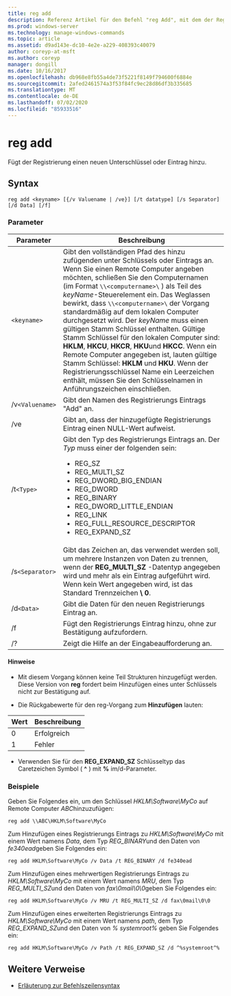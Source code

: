 ```yaml
---
title: reg add
description: Referenz Artikel für den Befehl "reg Add", mit dem der Registrierung ein neuer Unterschlüssel oder Eintrag hinzugefügt wird.
ms.prod: windows-server
ms.technology: manage-windows-commands
ms.topic: article
ms.assetid: d9ad143e-dc10-4e2e-a229-408393c40079
author: coreyp-at-msft
ms.author: coreyp
manager: dongill
ms.date: 10/16/2017
ms.openlocfilehash: db968e8fb55a4de73f5221f8149f794600f6884e
ms.sourcegitcommit: 2afed2461574a3f53f84fc9ec28d86df3b335685
ms.translationtype: MT
ms.contentlocale: de-DE
ms.lasthandoff: 07/02/2020
ms.locfileid: "85933516"
---
```

# <a name="reg-add"></a>reg add

Fügt der Registrierung einen neuen Unterschlüssel oder Eintrag hinzu.

## <a name="syntax"></a>Syntax

```
reg add <keyname> [{/v Valuename | /ve}] [/t datatype] [/s Separator] [/d Data] [/f]
```

### <a name="parameters"></a>Parameter

| Parameter | Beschreibung |
|--|--|
| `<keyname>` | Gibt den vollständigen Pfad des hinzu zufügenden unter Schlüssels oder Eintrags an. Wenn Sie einen Remote Computer angeben möchten, schließen Sie den Computernamen (im Format `\\<computername>\` ) als Teil des *keyName*-Steuerelement ein. Das Weglassen bewirkt, dass `\\<computername>\` der Vorgang standardmäßig auf dem lokalen Computer durchgesetzt wird. Der *keyName* muss einen gültigen Stamm Schlüssel enthalten. Gültige Stamm Schlüssel für den lokalen Computer sind: **HKLM**, **HKCU**, **HKCR**, **HKU**und **HKCC**. Wenn ein Remote Computer angegeben ist, lauten gültige Stamm Schlüssel: **HKLM** und **HKU**. Wenn der Registrierungsschlüssel Name ein Leerzeichen enthält, müssen Sie den Schlüsselnamen in Anführungszeichen einschließen. |
| /v`<Valuename>` | Gibt den Namen des Registrierungs Eintrags "Add" an. |
| /ve | Gibt an, dass der hinzugefügte Registrierungs Eintrag einen NULL-Wert aufweist. |
| /t`<Type>` | Gibt den Typ des Registrierungs Eintrags an. Der *Typ* muss einer der folgenden sein:<ul><li>REG_SZ</li><li>REG_MULTI_SZ</li><li>REG_DWORD_BIG_ENDIAN</li><li>REG_DWORD</li><li>REG_BINARY</li><li>REG_DWORD_LITTLE_ENDIAN</li><li>REG_LINK</li><li>REG_FULL_RESOURCE_DESCRIPTOR</li><li>REG_EXPAND_SZ</li></ul> |
| /s`<Separator>` | Gibt das Zeichen an, das verwendet werden soll, um mehrere Instanzen von Daten zu trennen, wenn der **REG_MULTI_SZ** -Datentyp angegeben wird und mehr als ein Eintrag aufgeführt wird. Wenn kein Wert angegeben wird, ist das Standard Trennzeichen **\ 0**. |
| /d`<Data>` | Gibt die Daten für den neuen Registrierungs Eintrag an. |
| /f | Fügt den Registrierungs Eintrag hinzu, ohne zur Bestätigung aufzufordern. |
| /? | Zeigt die Hilfe an der Eingabeaufforderung an. |

#### <a name="remarks"></a>Hinweise

- Mit diesem Vorgang können keine Teil Strukturen hinzugefügt werden. Diese Version von **reg** fordert beim Hinzufügen eines unter Schlüssels nicht zur Bestätigung auf.

- Die Rückgabewerte für den reg-Vorgang zum **Hinzufügen** lauten:

| Wert | Beschreibung |
|--|--|
| 0 | Erfolgreich |
| 1 | Fehler |

- Verwenden Sie für den **REG_EXPAND_SZ** Schlüsseltyp das Caretzeichen Symbol ( **^** ) mit **%** im/d-Parameter.

### <a name="examples"></a>Beispiele

Geben Sie Folgendes ein, um den Schlüssel *HKLM\Software\MyCo* auf Remote Computer *ABC*hinzuzufügen:

```
reg add \\ABC\HKLM\Software\MyCo
```

Zum Hinzufügen eines Registrierungs Eintrags zu *HKLM\Software\MyCo* mit einem Wert namens *Data*, dem Typ *REG_BINARY*und den Daten von *fe340ead*geben Sie Folgendes ein:

```
reg add HKLM\Software\MyCo /v Data /t REG_BINARY /d fe340ead
```

Zum Hinzufügen eines mehrwertigen Registrierungs Eintrags zu *HKLM\Software\MyCo* mit einem Wert namens *MRU*, dem Typ *REG_MULTI_SZ*und den Daten von *fax\0mail\0\0*geben Sie Folgendes ein:

```
reg add HKLM\Software\MyCo /v MRU /t REG_MULTI_SZ /d fax\0mail\0\0
```

Zum Hinzufügen eines erweiterten Registrierungs Eintrags zu *HKLM\Software\MyCo* mit einem Wert namens *path*, dem Typ *REG_EXPAND_SZ*und den Daten von *% systemroot%* geben Sie Folgendes ein:

```
reg add HKLM\Software\MyCo /v Path /t REG_EXPAND_SZ /d ^%systemroot^%
```

## <a name="additional-references"></a>Weitere Verweise

- [Erläuterung zur Befehlszeilensyntax](command-line-syntax-key.md)
